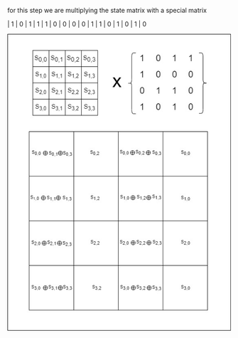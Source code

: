 for this step we are multiplying the state matrix with a special matrix

 | 1 | 0 | 1 | 1
 | 1 | 0 | 0 | 0
 | 0 | 1 | 1 | 0
 | 1 | 0 | 1 | 0



![Demo screen shot](../images/mixedcolumnimage3.jpg)